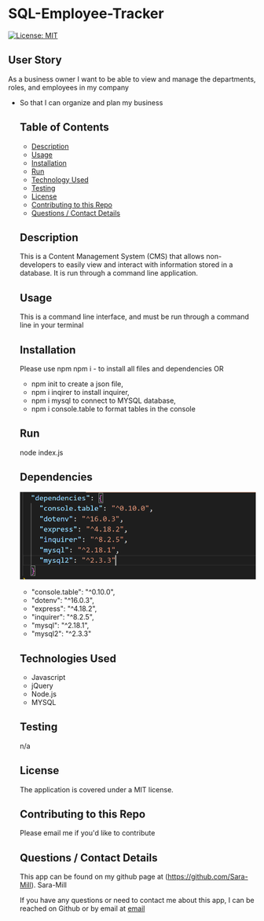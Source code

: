 # SQL-Employee-Tracker

  [![License: MIT](https://img.shields.io/badge/License-MIT-yellow.svg)](https://opensource.org/licenses/MIT)
  
## User Story
As a business owner
I want to be able to view and manage the departments, roles, and employees in my company
* So that I can organize and plan my business

  ## Table of Contents
  * [Description](#description)
  * [Usage](#usefaq)
  * [Installation](#install)
  * [Run](#run)
  * [Technology Used](#techno)
  * [Testing](#test)
  * [License](#license)
  * [Contributing to this Repo](#contributing)
  * [Questions / Contact Details](#questions)
  
  <a name = 'description'></a>
  ## Description
  This is a Content Management System (CMS)  that allows non-developers to easily view and interact with information stored in a database.  It is run through a command line application.

  <a name = 'usefaq'></a>
  ## Usage
  This is a command line interface, and must be run through a command line in your terminal

  <a name = 'install'></a>
  ## Installation   
    Please use npm 
    npm i - to install all files and dependencies OR
  * npm init to create a json file,
  * npm i inqirer to install inquirer,  
  * npm i mysql to connect to MYSQL database, 
  * npm i console.table to format tables in the console
  
  <a name = 'run'></a>
  ## Run
  node index.js

  <a name = 'dependencies'></a>
  ## Dependencies
  ![image of dependencies screenshot:](dependencies.png)
    * "console.table": "^0.10.0",
    * "dotenv": "^16.0.3",
    * "express": "^4.18.2",
    * "inquirer": "^8.2.5",
    * "mysql": "^2.18.1",
    * "mysql2": "^2.3.3"

    
  <a name = 'techno'></a>
  ## Technologies Used
  * Javascript
  * jQuery
  * Node.js
  * MYSQL  

  <a name = 'test'></a>
  ## Testing
  n/a

  <a name = 'license'></a>
  ## License
  The application is covered under a MIT license.

  <a name = 'contributing'></a>
  ## Contributing to this Repo
  Please email me if you'd like to contribute

  <a name = 'questions'></a>
  ## Questions / Contact Details
  This app can be found on my github page at (https://github.com/Sara-Mill).
  Sara-Mill

  If you have any questions or need to contact me about this app, I can be reached on Github or by email at [email](smilligan0183@gmail.com)